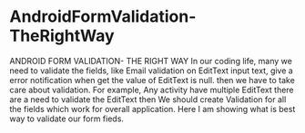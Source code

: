 AndroidFormValidation-TheRightWay
=================================

ANDROID FORM VALIDATION- THE RIGHT WAY               In our coding life, many we need to validate the fields, like Email validation on EditText input text, give a error notification when get the value of EditText is null. then we have to take care about validation. For example, Any activity have multiple EditText there are a need to validate the EditText then We should create Validation for all the fields which work for overall application.           Here I am showing what is best way to validate our form fieds.
